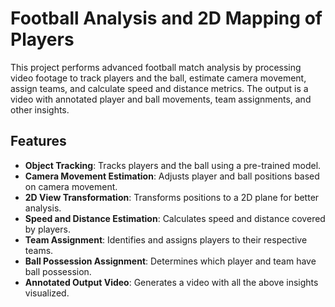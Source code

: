 # Football Analysis and 2D Mapping of Players

This project performs advanced football match analysis by processing video footage to track players and the ball, estimate camera movement, assign teams, and calculate speed and distance metrics. The output is a video with annotated player and ball movements, team assignments, and other insights.

## Features

- **Object Tracking**: Tracks players and the ball using a pre-trained model.
- **Camera Movement Estimation**: Adjusts player and ball positions based on camera movement.
- **2D View Transformation**: Transforms positions to a 2D plane for better analysis.
- **Speed and Distance Estimation**: Calculates speed and distance covered by players.
- **Team Assignment**: Identifies and assigns players to their respective teams.
- **Ball Possession Assignment**: Determines which player and team have ball possession.
- **Annotated Output Video**: Generates a video with all the above insights visualized.
